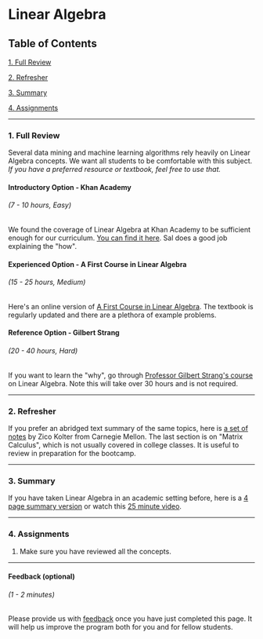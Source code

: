 # Linear Algebra

## Table of Contents
[1. Full Review](#section-a)

[2. Refresher](#section-b)

[3. Summary](#section-c)

[4. Assignments](#section-d)

---

### <a name="section-a"></a>1. Full Review

Several data mining and machine learning algorithms rely heavily on Linear Algebra concepts. We want all students to be comfortable with this subject. *If you have a preferred resource or textbook, feel free to use that.*

#### Introductory Option - Khan Academy
###### (7 - 10 hours, Easy)

We found the coverage of Linear Algebra at Khan Academy to be sufficient enough for our curriculum. [You can find it here](https://www.khanacademy.org/math/linear-algebra). Sal does a good job explaining the "how".

#### Experienced Option - A First Course in Linear Algebra
###### (15 - 25 hours, Medium)

Here's an online version of [A First Course in Linear Algebra](http://linear.ups.edu/). The textbook is regularly updated and there are a plethora of example problems.

#### Reference Option - Gilbert Strang
###### (20 - 40 hours, Hard)

If you want to learn the "why", go through [Professor Gilbert Strang's course](https://www.youtube.com/playlist?list=PLE7DDD91010BC51F8) on Linear Algebra. Note this will take over 30 hours and is not required.

---

### <a name="section-b"></a>2. Refresher

If you prefer an abridged text summary of the same topics, here is [a set of notes](https://s3.amazonaws.com/ds-foundations/resources/linear_algebra_notes.pdf) by Zico Kolter from Carnegie Mellon. The last section is on "Matrix Calculus", which is not usually covered in college classes. It is useful to review in preparation for the bootcamp.

---

### <a name="section-c"></a>3. Summary

If you have taken Linear Algebra in an academic setting before, here is a [4 page summary version](https://s3.amazonaws.com/ds-foundations/resources/linear_algebra_4.pdf) or watch this [25 minute video](https://www.youtube.com/watch?v=ZumgfOei0Ak).

---

### <a name="section-d"></a>4. Assignments

1. Make sure you have reviewed all the concepts.

---

#### Feedback (optional)
###### (1 - 2 minutes)

Please provide us with [feedback](https://goo.gl/forms/gkWsYCSFXw2z40v33) once you have just completed this page. It will help us improve the program both for you and for fellow students.
